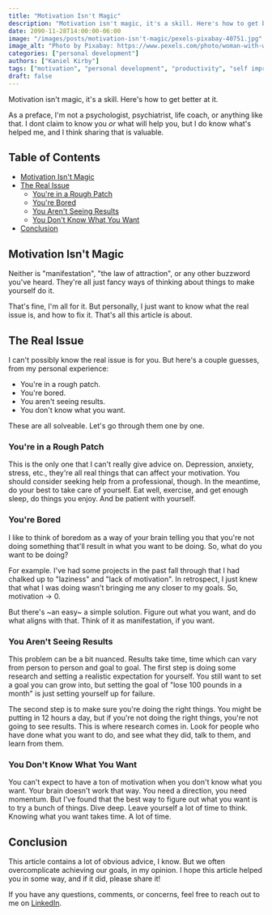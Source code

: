 ```yaml
---
title: "Motivation Isn't Magic"
description: "Motivation isn't magic, it's a skill. Here's how to get better at it."
date: 2090-11-28T14:00:00-06:00
image: "/images/posts/motivation-isn't-magic/pexels-pixabay-40751.jpg"
image_alt: "Photo by Pixabay: https://www.pexels.com/photo/woman-with-white-sunvisor-running-40751/"
categories: ["personal development"]
authors: ["Kaniel Kirby"]
tags: ["motivation", "personal development", "productivity", "self improvement"]
draft: false
---
```


Motivation isn't magic, it's a skill. Here's how to get better at it.

As a preface, I'm not a psychologist, psychiatrist, life coach, or anything like that. I dont claim to know you *or* what will help you, but I do know what's helped me, and I think sharing that is valuable.

## Table of Contents

- [Motivation Isn't Magic](#motivation-isnt-magic)
- [The Real Issue](#the-real-issue)
  - [You're in a Rough Patch](#youre-in-a-rough-patch)
  - [You're Bored](#youre-bored)
  - [You Aren't Seeing Results](#you-arent-seeing-results)
  - [You Don't Know What You Want](#you-dont-know-what-you-want)
- [Conclusion](#conclusion)

## Motivation Isn't Magic

Neither is "manifestation", "the law of attraction", or any other buzzword you've heard. They're all just fancy ways of thinking about things to make yourself do it.

That's fine, I'm all for it. But personally, I just want to know what the real issue is, and how to fix it. That's all this article is about.

## The Real Issue

I can't possibly know the real issue is for you. But here's a couple guesses, from my personal experience:

- You're in a rough patch.
- You're bored.
- You aren't seeing results.
- You don't know what you want.

These are all solveable. Let's go through them one by one.

### You're in a Rough Patch

This is the only one that I can't really give advice on. Depression, anxiety, stress, etc., they're all real things that can affect your motivation. You should consider seeking help from a professional, though. In the meantime, do your best to take care of yourself. Eat well, exercise, and get enough sleep, do things you enjoy. And be patient with yourself.

### You're Bored

I like to think of boredom as a way of your brain telling you that you're not doing something that'll result in what you want to be doing. So, what do you want to be doing?

For example. I've had some projects in the past fall through that I had chalked up to "laziness" and "lack of motivation". In retrospect, I just knew that what I was doing wasn't bringing me any closer to my goals. So, motivation -> 0.

But there's ~an easy~ a simple solution. Figure out what you want, and do what aligns with that. Think of it as manifestation, if you want.

### You Aren't Seeing Results

This problem can be a bit nuanced. Results take time, time which can vary from person to person and goal to goal. The first step is doing some research and setting a realistic expectation for yourself. You still want to set a goal you can grow into, but setting the goal of "lose 100 pounds in a month" is just setting yourself up for failure.

The second step is to make sure you're doing the right things. You might be putting in 12 hours a day, but if you're not doing the right things, you're not going to see results. This is where research comes in. Look for people who have done what you want to do, and see what they did, talk to them, and learn from them.

### You Don't Know What You Want

You can't expect to have a ton of motivation when you don't know what you want. Your brain doesn't work that way. You need a direction, you need momentum. But I've found that the best way to figure out what you want is to try a bunch of things. Dive deep. Leave yourself a lot of time to think. Knowing what you want takes time. A lot of time.

## Conclusion

This article contains a lot of obvious advice, I know. But we often overcomplicate achieving our goals, in my opinion. I hope this article helped you in some way, and if it did, please share it!

If you have any questions, comments, or concerns, feel free to reach out to me on [LinkedIn](https://www.linkedin.com/in/kanielrkirby/).
